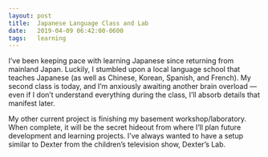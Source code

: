 ```yaml
---
layout: post
title:  Japanese Language Class and Lab
date:   2019-04-09 06:42:00-0600
tags:   learning
---
```


I’ve been keeping pace with learning Japanese since returning from mainland Japan. Luckily, I stumbled upon a local language school that teaches Japanese (as well as Chinese, Korean, Spanish, and French). My second class is today, and I’m anxiously awaiting another brain overload — even if I don’t understand everything during the class, I’ll absorb details that manifest later.

My other current project is finishing my basement workshop/laboratory. When complete, it will be the secret hideout from where I’ll plan future development and learning projects. I’ve always wanted to have a setup similar to Dexter from the children’s television show, Dexter’s Lab.
